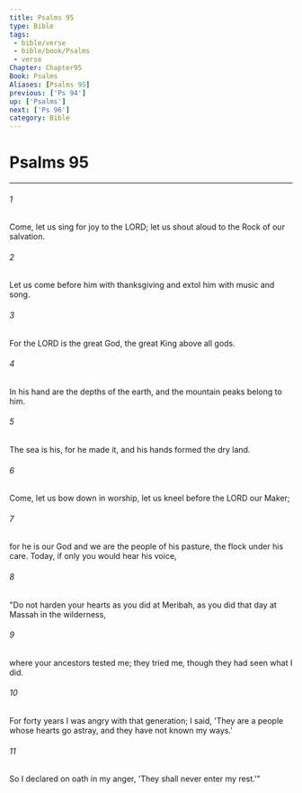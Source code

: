 ```yaml
---
title: Psalms 95
type: Bible
tags:
 - bible/verse
 - bible/book/Psalms
 - verse
Chapter: Chapter95
Book: Psalms
Aliases: [Psalms 95]
previous: ['Ps 94']
up: ['Psalms']
next: ['Ps 96']
category: Bible
---
```

# Psalms 95

***


###### 1 
Come, let us sing for joy to the LORD; let us shout aloud to the Rock of our salvation. 

###### 2 
Let us come before him with thanksgiving and extol him with music and song. 

###### 3 
For the LORD is the great God, the great King above all gods. 

###### 4 
In his hand are the depths of the earth, and the mountain peaks belong to him. 

###### 5 
The sea is his, for he made it, and his hands formed the dry land. 

###### 6 
Come, let us bow down in worship, let us kneel before the LORD our Maker; 

###### 7 
for he is our God and we are the people of his pasture, the flock under his care. Today, if only you would hear his voice, 

###### 8 
"Do not harden your hearts as you did at Meribah, as you did that day at Massah in the wilderness, 

###### 9 
where your ancestors tested me; they tried me, though they had seen what I did. 

###### 10 
For forty years I was angry with that generation; I said, 'They are a people whose hearts go astray, and they have not known my ways.' 

###### 11 
So I declared on oath in my anger, 'They shall never enter my rest.'" 
